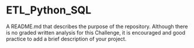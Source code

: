 # ETL_Python_SQL


A README.md that describes the purpose of the repository. Although there is no graded written analysis for this Challenge, it is encouraged and good practice to add a brief description of your project.
